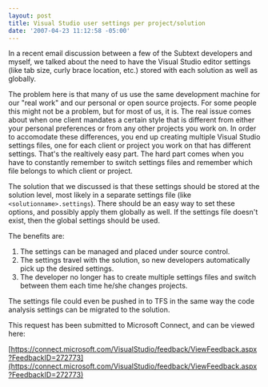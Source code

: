 ```yaml
---
layout: post
title: Visual Studio user settings per project/solution
date: '2007-04-23 11:12:58 -05:00'
---
```


In a recent email discussion between a few of the Subtext developers and myself, we talked about the need to have the Visual Studio editor settings (like tab size, curly brace location, etc.) stored with each solution as well as globally.

The problem here is that many of us use the same development machine for our "real work" and our personal or open source projects. For some people this might not be a problem, but for most of us, it is. The real issue comes about when one client mandates a certain style that is different from either your personal preferences or from any other projects you work on. In order to accomodate these differences, you end up creating multiple Visual Studio settings files, one for each client or project you work on that has different settings. That's the realtively easy part. The hard part comes when you have to constantly remember to switch settings files and remember which file belongs to which client or project.

The solution that we discussed is that these settings should be stored at the solution level, most likely in a separate settings file (like `<solutionname>.settings`). There should be an easy way to set these options, and possibly apply them globally as well. If the settings file doesn't exist, then the global settings should be used.

The benefits are:

1.  The settings can be managed and placed under source control.
2.  The settings travel with the solution, so new developers automatically pick up the desired settings.
3.  The developer no longer has to create multiple settings files and switch between them each time he/she changes projects.


The settings file could even be pushed in to TFS in the same way the code analysis settings can be migrated to the solution.

This request has been submitted to Microsoft Connect, and can be viewed here:

[https://connect.microsoft.com/VisualStudio/feedback/ViewFeedback.aspx?FeedbackID=272773](https://connect.microsoft.com/VisualStudio/feedback/ViewFeedback.aspx?FeedbackID=272773)
